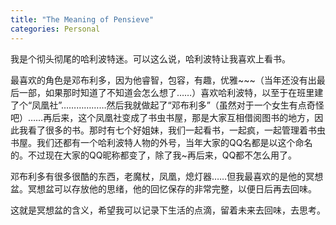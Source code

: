 ```yaml
---
title: "The Meaning of Pensieve"
categories: Personal
---
```


我是个彻头彻尾的哈利波特迷。可以这么说，哈利波特让我喜欢上看书。

最喜欢的角色是邓布利多，因为他睿智，包容，有趣，优雅~~~（当年还没有出最后一部，如果那时知道了不知道会怎么想了……）喜欢哈利波特，以至于在班里建了个“凤凰社”………………然后我就做起了“邓布利多”（虽然对于一个女生有点奇怪吧）……再后来，这个凤凰社变成了书虫书屋，那是大家互相借阅图书的地方，因此我看了很多的书。那时有七个好姐妹，我们一起看书，一起疯，一起管理着书虫书屋。我们还都有一个哈利波特人物的外号，当年大家的QQ名都是以这个命名的。不过现在大家的QQ昵称都变了，除了我~再后来，QQ都不怎么用了。

邓布利多有很多很酷的东西，老魔杖，凤凰，熄灯器……但我最喜欢的是他的冥想盆。冥想盆可以存放他的思绪，他的回忆保存的非常完整，以便日后再去回味。

这就是冥想盆的含义，希望我可以记录下生活的点滴，留着未来去回味，去思考。